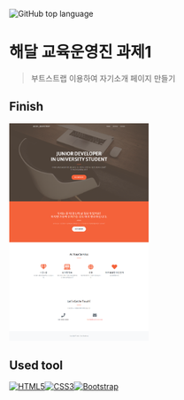 ![GitHub top language](https://img.shields.io/github/languages/top/Climier-code/Climier-code.github.io?style=plastic)

# 해달 교육운영진 과제1
> 부트스트랩 이용하여 자기소개 페이지 만들기

## Finish
<a title="finish_img"><img src="https://github.com/Climier-code/Climier-code.github.io/blob/master/finish_image.png" width="50%" ></a>

## Used tool
<a href="https://www.w3.org/TR/html5/" title="HTML5"><img src="https://github.com/tomchen/stack-icons/blob/master/logos/html-5.svg" alt="HTML5" width="42px" height="42px"></a><a href="https://www.w3.org/TR/CSS/" title="CSS3"><img src="https://github.com/tomchen/stack-icons/blob/master/logos/css-3.svg" alt="CSS3" width="42px" height="42px"></a><a href="https://getbootstrap.com/" title="Bootstrap"><img src="https://github.com/tomchen/stack-icons/blob/master/logos/bootstrap.svg" alt="Bootstrap" width="42px" height="42px"></a>
